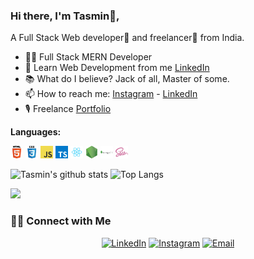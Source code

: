 ### Hi there, I'm Tasmin👦,

A Full Stack Web developer🎯 and freelancer🎨 from India.

- 👨‍💻 Full Stack MERN Developer
- 🎥 Learn Web Development from me [LinkedIn](https://www.linkedin.com/in/tasmin-ansari-360614207/) <!-- - 🌱 Currently learning Svelte. -->
- 📚 What do I believe? Jack of all, Master of some.
- 📫 How to reach me: [Instagram](https://instagram.com/tasmin.9_) - [LinkedIn](https://www.linkedin.com/in/tasmin-ansari-360614207/)
- 🎙 Freelance [Portfolio](https://portfolio-website-83iz.onrender.com/)

**Languages:**

<code><img height="20" src="https://raw.githubusercontent.com/github/explore/80688e429a7d4ef2fca1e82350fe8e3517d3494d/topics/html/html.png"></code>
<code><img height="20" src="https://raw.githubusercontent.com/github/explore/80688e429a7d4ef2fca1e82350fe8e3517d3494d/topics/css/css.png"></code>
<code><img height="20" src="https://raw.githubusercontent.com/github/explore/80688e429a7d4ef2fca1e82350fe8e3517d3494d/topics/javascript/javascript.png"></code>
<code><img height="20" src="https://raw.githubusercontent.com/github/explore/80688e429a7d4ef2fca1e82350fe8e3517d3494d/topics/typescript/typescript.png"></code>
<code><img height="20" src="https://raw.githubusercontent.com/github/explore/80688e429a7d4ef2fca1e82350fe8e3517d3494d/topics/react/react.png"></code>
<code><img height="20" src="https://raw.githubusercontent.com/github/explore/80688e429a7d4ef2fca1e82350fe8e3517d3494d/topics/nodejs/nodejs.png"></code>
<code><img height="20" src="https://raw.githubusercontent.com/github/explore/80688e429a7d4ef2fca1e82350fe8e3517d3494d/topics/mongodb/mongodb.png"></code>
<code><img height="20" src="https://raw.githubusercontent.com/github/explore/80688e429a7d4ef2fca1e82350fe8e3517d3494d/topics/sass/sass.png"></code>

![Tasmin's github stats](https://github-readme-stats.vercel.app/api?username=tasmin75&theme=tokyonight&show_icons=true&hide=["issues"])
![Top Langs](https://github-readme-stats.vercel.app/api/top-langs/?username=tasmin75&theme=tokyonight&layout=compact)

![](https://komarev.com/ghpvc/?username=tasmin75)

<h3> 🤝🏻 Connect with Me </h3>

<p align="center">
<a href="https://www.linkedin.com/in/tasmin-ansari-360614207/"><img alt="LinkedIn" src="https://img.shields.io/badge/LinkedIn-Tasmin%20Ansari-blue?style=flat-square&logo=linkedin"></a>
<a href="https://instagram.com/tasmin.9_"><img alt="Instagram" src="https://img.shields.io/badge/Instagram-tasmin.9_-blue?style=flat-square&logo=instagram"></a>
<a href="mailto:tansarijkm25@gmail.com"><img alt="Email" src="https://img.shields.io/badge/Email-tansarijkm25@gmail.com-blue?style=flat-square&logo=gmail"></a>
</p>

 <!--⭐️ From [Tasmin Ansari](https://github.com/tasmin75)-->
